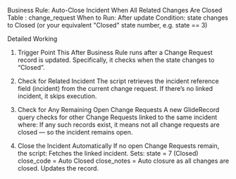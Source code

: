 Business Rule: Auto-Close Incident When All Related Changes Are Closed
Table : change_request
When to Run: After update
Condition: state changes to Closed (or your equivalent "Closed" state number, e.g. state == 3)

Detailed Working
1. Trigger Point
This After Business Rule runs after a Change Request record is updated.
Specifically, it checks when the state changes to “Closed”.

2. Check for Related Incident
The script retrieves the incident reference field (incident) from the current change request.
If there’s no linked incident, it skips execution.

3. Check for Any Remaining Open Change Requests
A new GlideRecord query checks for other Change Requests linked to the same incident where:
If any such records exist, it means not all change requests are closed — so the incident remains open.

4. Close the Incident Automatically
If no open Change Requests remain, the script:
Fetches the linked incident.
Sets:	state = 7 (Closed)
	close_code = Auto Closed
	close_notes = Auto closure as all changes are closed.
Updates the record.
